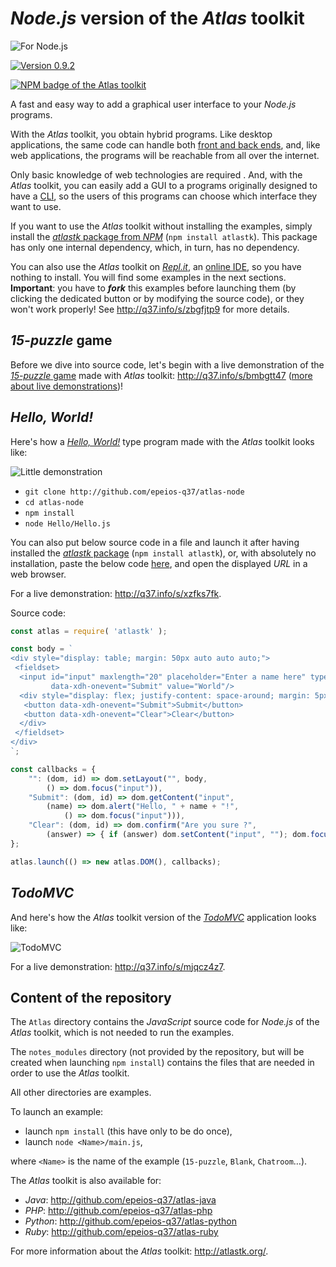 # *Node.js* version of the *Atlas* toolkit

![For Node.js](http://q37.info/download/assets/Node.png "Node.js logo")

[![Version 0.9.2](https://img.shields.io/static/v1.svg?&color=90b4ed&label=Version&message=0.9.2)](http://q37.info/s/gei0veus)

[![NPM badge of the Atlas toolkit](http://nodei.co/npm/atlastk.png)](http://npmjs.com/atlastk/ "NPM package of the Atlas toolkit")

A fast and easy way to add a graphical user interface to your *Node.js* programs.

With the *Atlas* toolkit, you obtain hybrid programs. Like desktop applications, the same code can handle both [front and back ends](http://q37.info/s/px7hhztd), and, like web applications, the programs will be reachable from all over the internet.

Only basic knowledge of web technologies are required . And, with the *Atlas* toolkit, you can easily add a GUI to a programs originally designed to have a [CLI](https://q37.info/s/cnh9nrw9), so the users of this programs can choose which interface they want to use.

If you want to use the *Atlas* toolkit without installing the examples, simply install the [*atlastk* package from *NPM*](http://q37.info/s/h3zjb39j) (`npm install atlastk`). This package has only one internal dependency, which, in turn, has no dependency.

You can also use the *Atlas* toolkit on [*Repl.it*](http://q37.info/s/mxmgq3qm), an [online IDE](http://q37.info/s/zzkzbdw7), so you have nothing to install. You will find some examples in the next sections. **Important**: you have to ***fork*** this examples before launching them (by clicking the dedicated button or by modifying the source code), or they won't work properly! See <http://q37.info/s/zbgfjtp9> for more details.

## *15-puzzle* game

Before we dive into source code, let's begin with a live demonstration of the [*15-puzzle* game](http://q37.info/s/jn9zg3bn) made with *Atlas* toolkit: <http://q37.info/s/bmbgtt47> ([more about live demonstrations](http://q37.info/s/zgvcwv7j))!

## *Hello, World!*

Here's how a [*Hello, World!*](https://en.wikipedia.org/wiki/%22Hello,_World!%22_program) type program made with the *Atlas* toolkit looks like:

![Little demonstration](http://q37.info/download/assets/Hello.gif "A basic example")

- `git clone http://github.com/epeios-q37/atlas-node`
- `cd atlas-node`
- `npm install`
- `node Hello/Hello.js`

You can also put below source code in a file and launch it after having installed the [*atlastk* package](http://q37.info/s/h3zjb39j) (`npm install atlastk`), or, with absolutely no installation, paste the below code [here](http://q37.info/s/nkcgqn7z), and open the displayed *URL* in a web browser.


For a live demonstration: <http://q37.info/s/xzfks7fk>.

Source code:

```javascript
const atlas = require( 'atlastk' );

const body = `
<div style="display: table; margin: 50px auto auto auto;">
 <fieldset>
  <input id="input" maxlength="20" placeholder="Enter a name here" type="text"
         data-xdh-onevent="Submit" value="World"/>
  <div style="display: flex; justify-content: space-around; margin: 5px auto auto auto;">
   <button data-xdh-onevent="Submit">Submit</button>
   <button data-xdh-onevent="Clear">Clear</button>
  </div>
 </fieldset>
</div>
`;

const callbacks = {
    "": (dom, id) => dom.setLayout("", body,
        () => dom.focus("input")),
    "Submit": (dom, id) => dom.getContent("input",
        (name) => dom.alert("Hello, " + name + "!",
            () => dom.focus("input"))),
    "Clear": (dom, id) => dom.confirm("Are you sure ?",
        (answer) => { if (answer) dom.setContent("input", ""); dom.focus("input"); })
};

atlas.launch(() => new atlas.DOM(), callbacks);
```

## *TodoMVC*

And here's how the *Atlas* toolkit version of the [*TodoMVC*](http://todomvc.com/) application looks like:

![TodoMVC](http://q37.info/download/TodoMVC.gif "The TodoMVC application made with the Atlas toolkit")

For a live demonstration: <http://q37.info/s/mjqcz4z7>.

## Content of the repository

The `Atlas` directory contains the *JavaScript* source code for *Node.js* of the *Atlas* toolkit, which is not needed to run the examples.

The `notes_modules` directory (not provided by the repository, but will be created when launching `npm install`) contains the files that are needed in order to use the *Atlas* toolkit.

All other directories are examples.

To launch an example:

- launch `npm install` (this have only to be do once),
- launch `node <Name>/main.js`,

where `<Name>` is the name of the example (`15-puzzle`, `Blank`, `Chatroom`…).

The *Atlas* toolkit is also available for:

- *Java*: <http://github.com/epeios-q37/atlas-java>
- *PHP*: <http://github.com/epeios-q37/atlas-php>
- *Python*: <http://github.com/epeios-q37/atlas-python>
- *Ruby*: <http://github.com/epeios-q37/atlas-ruby>

For more information about the *Atlas* toolkit: <http://atlastk.org/>.